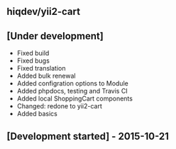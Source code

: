 hiqdev/yii2-cart
----------------

## [Under development]

- Fixed build
- Fixed bugs
- Fixed translation
- Added bulk renewal
- Added configration options to Module
- Added phpdocs, testing and Travis CI
- Added local ShoppingCart components
- Changed: redone to yii2-cart
- Added basics

## [Development started] - 2015-10-21
